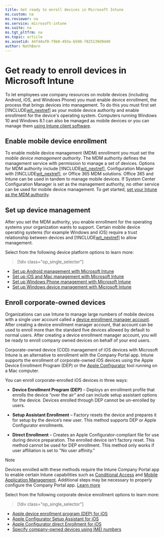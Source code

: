 ```yaml
---
title: Get ready to enroll devices in Microsoft Intune
ms.custom: na
ms.reviewer: na
ms.service: microsoft-intune
ms.suite: na
ms.tgt_pltfrm: na
ms.topic: article
ms.assetid: 44fd4af0-f9b0-493a-b590-7825139d9d40
author: NathBarn
---
```

# Get ready to enroll devices in Microsoft Intune
To let employees use company resources on mobile devices (including Android, iOS, and Windows Phone) you must enable device enrollment, the process that brings devices into management. To do this you must first set [!INCLUDE[wit_nextref](../includes/wit_nextref_md.md)] as your mobile device authority and enable enrollment for the device's operating system. Computers running Windows 10 and Windows 8.1 can also be managed as mobile devices or you can manage them [using Intune client software](manage-windows-pcs-with-microsoft-intune.md).

## Enable mobile device enrollment
To enable mobile device management (MDM) enrollment you must set the *mobile device management authority*. The MDM authority defines the  management service with permission to manage a set of devices. Options for MDM authority include [!INCLUDE[wit_nextref](../includes/wit_nextref_md.md)], Configuration Manager with [!INCLUDE[wit_nextref](../includes/wit_nextref_md.md)], or Office 365 MDM solutions. Office 365 and Intune can be used in tandem to manage mobile devices. If System Center Configuration Manager is set as the management authority, no other service can be used for mobile device management. To get started, [set your Intune as the MDM authority](set-mobile-device-management-authority-and-configure-microsoft-intune.md).

## Set up device management
After you set the MDM authority, you enable enrollment for the operating systems your organization wants to support. Certain mobile device operating systems (for example Windows and iOS) require a trust relationship between devices and [!INCLUDE[wit_nextref](../includes/wit_nextref_md.md)] to allow management.

Select from the following device platform options to learn more:

> [!div class="op_single_selector"]
- [Set up Android management with Microsoft Intune](set-up-android-management-with-microsoft-intune.md)
- [Set up iOS and Mac management with Microsoft Intune](set-up-ios-and-mac-management-with-microsoft-intune.md)
- [Set up Windows Phone management with Microsoft Intune](set-up-windows-phone-management-with-microsoft-intune.md)
- [Set up Windows device management with Microsoft Intune](set-up-windows-device-management-with-microsoft-intune.md)

## Enroll corporate-owned devices
Organizations can use Intune to manage large numbers of mobile devices with a single user account called a [device enrollment manager account](enroll-corporate-owned-devices-with-the-device-enrollment-manager-in-microsoft-intune.md). After creating a device enrollment manager account, that account can be used to enroll more than the standard five devices allowed by default to normal users. After creating a device enrollment manager account, you will be ready to enroll company owned devices on behalf of your end users.

Corporate-owned device (COD) management of iOS devices with Microsoft Intune is an alternative to enrollment with the Company Portal app. Intune supports the enrollment of corporate-owned iOS devices using the Apple Device Enrollment Program (DEP) or the [Apple Configurator](http://go.microsoft.com/fwlink/?LinkId=518017) tool running on a Mac computer.

You can enroll corporate-enrolled iOS devices in three ways:

-   **Device Enrollment Program (DEP)** – Deploys an enrollment profile that enrolls the device “over the air” and can include setup assistant options for the device. Devices enrolled through DEP cannot be un-enrolled by users.

-   **Setup Assistant Enrollment** – Factory resets the device and prepares it for setup by the device’s new user. This method supports DEP or Apple Configurator enrollments.

-   **Direct Enrollment** – Creates an Apple Configurator-compliant file for use during device preparation. The enrolled device isn’t factory reset. This method cannot be used for DEP enrollment. This method only works if user affiliation is set to "No user affinity."

> [!NOTE]
> Devices enrolled with these methods require the Intune Company Portal app to enable certain Intune capabilities such as [Conditional Access](manage-access-to-email-and-sharepoint-with-microsoft-intune.md) and [Mobile Application Management](configure-and-deploy-mobile-application-management-policies-in-the-microsoft-intune-console.md). Additional steps may be necessary to properly configure the Company Portal app. [Learn more](https://blogs.technet.microsoft.com/intunesupport/2015/12/28/update-to-company-portal-brings-benefits-to-corporate-owned-ios-devices/)

Select from the following corporate device enrollment options to learn more:

> [!div class="op_single_selector"]
- [Apple device enrollment program (DEP) for iOS](iOS-device-enrollment-program.md)
- [Apple Configurator Setup Assistant for iOS](iOS-setup-assistant-enrollment.md)
- [Apple Configurator direct Enrollment for iOS](iOS-direct-enrollment.md)
- [Specify company-owned devices using IMEI numbers](specify-corporate-owned-devices-with-international-mobile-equipment-identity-imei-numbers.md)
